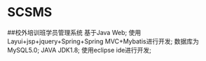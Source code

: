 # SCSMS
##校外培训班学员管理系统
基于Java Web;
使用Layui+jsp+jquery+Spring+Spring MVC+Mybatis进行开发;
数据库为MySQL5.0;
JAVA JDK1.8;
使用eclipse ide进行开发;

